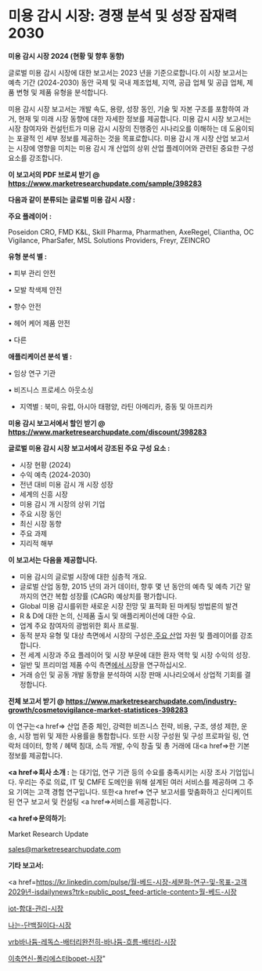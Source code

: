 # 미용 감시 시장: 경쟁 분석 및 성장 잠재력 2030

<strong>미용 감시 시장 2024 (현황 및 향후 동향)</strong>

글로벌 미용 감시 시장에 대한 보고서는 2023 년을 기준으로합니다.이 시장 보고서는 예측 기간 (2024-2030) 동안 국제 및 국내 제조업체, 지역, 공급 업체 및 공급 업체, 제품 변형 및 제품 유형을 분석합니다.

미용 감시 시장 보고서는 개발 속도, 용량, 성장 동인, 기술 및 자본 구조를 포함하여 과거, 현재 및 미래 시장 동향에 대한 자세한 정보를 제공합니다. 미용 감시 시장 보고서는 시장 참여자와 컨설턴트가 미용 감시 시장의 진행중인 시나리오를 이해하는 데 도움이되는 포괄적 인 세부 정보를 제공하는 것을 목표로합니다. 미용 감시 개 시장 산업 보고서는 시장에 영향을 미치는 미용 감시 개 산업의 상위 산업 플레이어와 관련된 중요한 구성 요소를 강조합니다.



<strong>이 보고서의 PDF 브로셔 받기 @ <a href=https://www.marketresearchupdate.com/sample/398283>https://www.marketresearchupdate.com/sample/398283</a></strong>



<strong>다음과 같이 분류되는 글로벌 미용 감시 시장 :</strong>



<strong>주요 플레이어 :</strong>

Poseidon CRO, FMD K&L, Skill Pharma, Pharmathen, AxeRegel, Cliantha, OC Vigilance, PharSafer, MSL Solutions Providers, Freyr, ZEINCRO



<strong>유형 분석 별 :</strong>

• 피부 관리 안전

• 모발 착색제 안전

• 향수 안전

• 헤어 케어 제품 안전

• 다른



<strong>애플리케이션 분석 별 :</strong>

• 임상 연구 기관

• 비즈니스 프로세스 아웃소싱

<ul>
  <li>지역별 : 북미, 유럽, 아시아 태평양, 라틴 아메리카, 중동 및 아프리카</li>
</ul>


<strong>미용 감시 보고서에서 할인 받기 @ <a href=https://www.marketresearchupdate.com/discount/398283>https://www.marketresearchupdate.com/discount/398283</a></strong>



<strong>글로벌 미용 감시 시장 보고서에서 강조된 주요 구성 요소 :</strong>
<ul>
  <li>시장 현황 (2024)</li>
  <li>수익 예측 (2024-2030)</li>
  <li>전년 대비 미용 감시 개 시장 성장</li>
  <li>세계의 신흥 시장</li>
  <li>미용 감시 개 시장의 상위 기업</li>
  <li>주요 시장 동인</li>
  <li>최신 시장 동향</li>
  <li>주요 과제</li>
  <li>지리적 해부</li>
</ul>


<strong>이 보고서는 다음을 제공합니다.</strong>
<ul>
  <li>미용 감시의 글로벌 시장에 대한 심층적 개요.</li>
  <li>글로벌 산업 동향, 2015 년의 과거 데이터, 향후 몇 년 동안의 예측 및 예측 기간 말까지의 연간 복합 성장률 (CAGR) 예상치를 평가합니다.</li>
  <li>Global 미용 감시를위한 새로운 시장 전망 및 표적화 된 마케팅 방법론의 발견</li>
  <li>R &amp; D에 대한 논의, 신제품 출시 및 애플리케이션에 대한 수요.</li>
  <li>업계 주요 참여자의 광범위한 회사 프로필.</li>
  <li>동적 분자 유형 및 대상 측면에서 시장의 구성은<a href=> 주요 산</a>업 자원 및 플레이어를 강조합니다.</li>
  <li>전 세계 시장과 주요 플레이어 및 시장 부문에 대한 환자 역학 및 시장 수익의 성장.</li>
  <li>일반 및 프리미엄 제품 수익 측면<a href=>에서 시</a>장을 연구하십시오.</li>
  <li>거래 승인 및 공동 개발 동향을 분석하여 시장 판매 시나리오에서 상업적 기회를 결정합니다.</li>
</ul>



<strong>전체 보고서 받기 @ <a href=https://www.marketresearchupdate.com/industry-growth/cosmetovigilance-market-statistices-398283>https://www.marketresearchupdate.com/industry-growth/cosmetovigilance-market-statistices-398283</a></strong>

이 연구는<a href=> 산업 존중</a> 체인, 강력한 비즈니스 전략, 비용, 구조, 생성 제한, 운송, 시장 범위 및 제한 사용률을 통합합니다. 또한 시장 구성원 및 구성 프로파일 링, 연락처 데이터, 항목 / 혜택 침대, 소득 개발, 수익 창출 및 총 거래에 대<a href=>한 기본 </a>정보를 제공합니다.



<strong><a href=>회사 소</a>개 :</strong>
는 대기업, 연구 기관 등의 수요를 충족시키는 시장 조사 기업입니다. 우리는 주로 의료, IT 및 CMFE 도메인을 위해 설계된 여러 서비스를 제공하며 그 주요 기여는 고객 경험 연구입니다. 또한<a href=> 연구 보</a>고서를 맞춤화하고 신디케이트 된 연구 보고서 및 컨설팅 <a href=>서비스</a>를 제공합니다.



<strong><a href=>문의하기:</a></strong>

Market Research Update

sales@marketresearchupdate.com



<strong>기타 보고서:</strong>

<a href=https://kr.linkedin.com/pulse/월-베드-시장-세분화-연구-및-목표-고객2029년-isdailynews?trk=public_post_feed-article-content>월-베드-시장</a>

<a href=https://www.linkedin.com/pulse/iot-함대-관리-시장-세분화-연구-및-목표-고객2029년-consumer-connection-chronicles-24-/>iot-함대-관리-시장</a>

<a href=https://www.linkedin.com/pulse/나는-단백질이다-시장-동향-및-성장-전망-trendsetters-talk-360-analysis-a3pef/>나는-단백질이다-시장</a>

<a href=https://www.linkedin.com/pulse/vrb바나듐-레독스-배터리완전히-바나듐-흐름-배터리-시장-경쟁-1yt1f/>vrb바나듐-레독스-배터리완전히-바나듐-흐름-배터리-시장</a>

<a href=https://www.linkedin.com/pulse/이축연신-폴리에스터bopet-시장-진입-전략-및-위험-평가2030년-f44sc/>이축연신-폴리에스터bopet-시장</a>"
